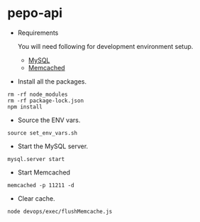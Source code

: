 # pepo-api

* Requirements
    
    You will need following for development environment setup.
    - [MySQL](https://www.mysql.com/downloads/)
    - [Memcached](https://memcached.org/)

* Install all the packages.
```
rm -rf node_modules
rm -rf package-lock.json
npm install
```

* Source the ENV vars.
```
source set_env_vars.sh
```

* Start the MySQL server.
```
mysql.server start
```

* Start Memcached
```
memcached -p 11211 -d
```







* Clear cache.
```bash
node devops/exec/flushMemcache.js
```